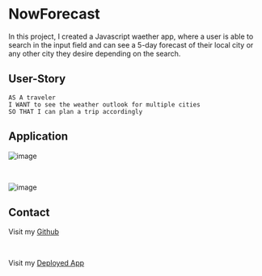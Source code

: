 # NowForecast

In this project, I created a Javascript waether app, where a user is able to search in the input field and can see a 5-day forecast of their local city or any other city they desire depending on the search.

## User-Story

```
AS A traveler
I WANT to see the weather outlook for multiple cities
SO THAT I can plan a trip accordingly

```

## Application

![image](https://github.com/dirie93/NowForecast/assets/128429238/bd792175-fbc6-49a1-aa4e-468d84e14610)
 
<br>

![image](https://github.com/dirie93/NowForecast/assets/128429238/9e871c10-e6c8-42da-b09a-c2f683c64e94)

               
 
## Contact 

Visit my [Github](https://github.com/dirie93/NowForecast)

<br>

Visit my [Deployed App](https://dirie93.github.io/NowForecast/)

